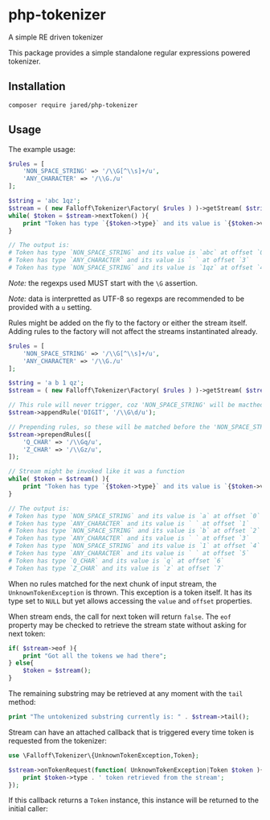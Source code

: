 # php-tokenizer
A simple RE driven tokenizer

This package provides a simple standalone
regular expressions powered tokenizer.

## Installation

`composer require jared/php-tokenizer`

## Usage

The example usage:

```php
$rules = [ 
    'NON_SPACE_STRING' => '/\\G[^\\s]+/u',
    'ANY_CHARACTER' => '/\\G./u'
];

$string = 'abc 1qz';
$stream = ( new Falloff\Tokenizer\Factory( $rules ) )->getStream( $string );
while( $token = $stream->nextToken() ){
    print "Token has type `{$token->type}` and its value is `{$token->value}` at offset `{$token->offset}`\n";
}

// The output is:
# Token has type `NON_SPACE_STRING` and its value is `abc` at offset `0`
# Token has type `ANY_CHARACTER` and its value is ` ` at offset `3`
# Token has type `NON_SPACE_STRING` and its value is `1qz` at offset `4`
```

*Note:* the regexps used MUST start with the `\G` assertion.

*Note:* data is interpretted as UTF-8 so regexps are recommended to be provided
with a `u` setting.

Rules might be added on the fly to the factory or either the stream itself. Adding 
rules to the factory will not affect the streams instantinated already.

```php
$rules = [ 
    'NON_SPACE_STRING' => '/\\G[^\\s]+/u',
    'ANY_CHARACTER' => '/\\G./u'
];

$string = 'a b 1 qz';
$stream = ( new Falloff\Tokenizer\Factory( $rules ) )->getStream( $stream );

// This rule will never trigger, coz 'NON_SPACE_STRING' will be macthed earlier
$stream->appendRule('DIGIT', '/\\G\d/u');

// Prepending rules, so these will be matched before the 'NON_SPACE_STRING'
$stream->prependRules([
    'Q_CHAR' => '/\\Gq/u',
    'Z_CHAR' => '/\\Gz/u',
]);

// Stream might be invoked like it was a function
while( $token = $stream() ){
    print "Token has type `{$token->type}` and its value is `{$token->value}` at offset `{$token->offset}`\n";
}

// The output is:
# Token has type `NON_SPACE_STRING` and its value is `a` at offset `0`
# Token has type `ANY_CHARACTER` and its value is ` ` at offset `1`
# Token has type `NON_SPACE_STRING` and its value is `b` at offset `2`
# Token has type `ANY_CHARACTER` and its value is ` ` at offset `3`
# Token has type `NON_SPACE_STRING` and its value is `1` at offset `4`
# Token has type `ANY_CHARACTER` and its value is ` ` at offset `5`
# Token has type `Q_CHAR` and its value is `q` at offset `6`
# Token has type `Z_CHAR` and its value is `z` at offset `7`
```

When no rules matched for the next chunk of input stream, the `UnknownTokenException` is thrown. This exception is a token itself.
It has its type set to `NULL` but yet allows accessing the `value` and `offset` properties.

When stream ends, the call for next token will return `false`. The `eof` property may be checked to 
retrieve the stream state without asking for next token:

```php
if( $stream->eof ){
    print "Got all the tokens we had there";
} else{
    $token = $stream();
}
```

The remaining substring may be retrieved at any moment with the `tail` method:

```php
print "The untokenized substring currently is: " . $stream->tail();
```

Stream can have an attached callback that is triggered every time token is requested from the tokenizer:

```php
use \Falloff\Tokenizer\{UnknownTokenException,Token};

$stream->onTokenRequest(function( UnknownTokenException|Token $token ){
    print $token->type . ' token retrieved from the stream';
});

```

If this callback returns a `Token` instance, this instance will be returned to the initial caller:




